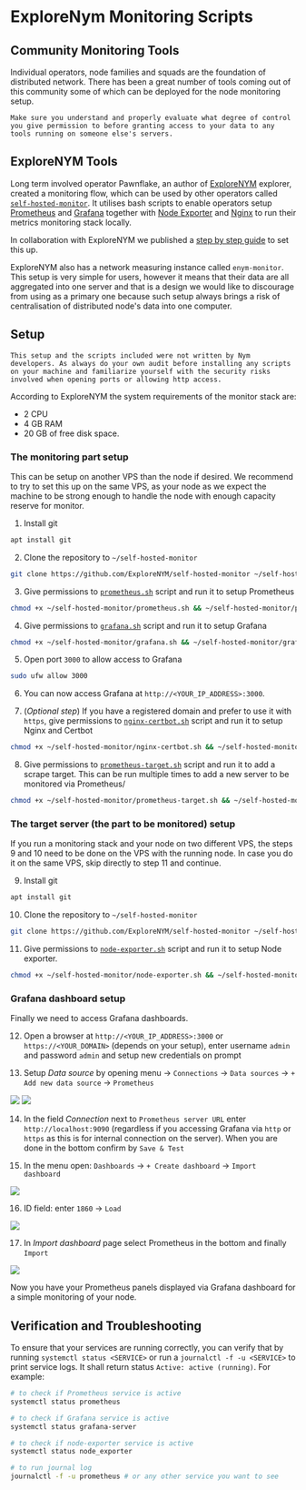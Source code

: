 # ExploreNym Monitoring Scripts

## Community Monitoring Tools

Individual operators, node families and squads are the foundation of distributed network. There has been a great number of tools coming out of this community some of which can be deployed for the node monitoring setup.

```admonish warning
Make sure you understand and properly evaluate what degree of control you give permission to before granting access to your data to any tools running on someone else's servers.
```

## ExploreNYM Tools

Long term involved operator Pawnflake, an author of [ExploreNYM](https://explorenym.net/) explorer, created a monitoring flow, which can be used by other operators called [`self-hosted-monitor`](https://github.com/ExploreNYM/self-hosted-monitor). It utilises bash scripts to enable operators setup [Prometheus](https://github.com/ExploreNYM/self-hosted-monitor/blob/main/prometheus.sh) and [Grafana](https://github.com/ExploreNYM/self-hosted-monitor/blob/main/grafana.sh) together with [Node Exporter](https://github.com/ExploreNYM/self-hosted-monitor/blob/main/node-exporter.sh) and [Nginx](https://github.com/ExploreNYM/self-hosted-monitor/blob/main/nginx-certbot.sh) to run their metrics monitoring stack locally.

In collaboration with ExploreNYM we published a [step by step guide](#setup) to set this up.

ExploreNYM also has a network measuring instance called `enym-monitor`. This setup is very simple for users, however it means that their data are all aggregated into one server and that is a design we would like to discourage from using as a primary one because such setup always brings a risk of centralisation of distributed node's data into one computer.

## Setup

```admonish warning
This setup and the scripts included were not written by Nym developers. As always do your own audit before installing any scripts on your machine and familiarize yourself with the security risks involved when opening ports or allowing http access.
```

According to ExploreNYM the system requirements of the monitor stack are:
- 2 CPU
- 4 GB RAM
- 20 GB of free disk space.

### The monitoring part setup

This can be setup on another VPS than the node if desired. We recommend to try to set this up on the same VPS, as your node as we expect the machine to be strong enough to handle the node with enough capacity reserve for monitor.

1. Install git
```sh
apt install git
```

2. Clone the repository to `~/self-hosted-monitor`
```sh
git clone https://github.com/ExploreNYM/self-hosted-monitor ~/self-hosted-monitor
```

3. Give permissions to [`prometheus.sh`](https://github.com/ExploreNYM/self-hosted-monitor/blob/main/prometheus.sh) script and run it to setup Prometheus
```sh
chmod +x ~/self-hosted-monitor/prometheus.sh && ~/self-hosted-monitor/prometheus.sh
```

4.  Give permissions to [`grafana.sh`](https://github.com/ExploreNYM/self-hosted-monitor/blob/main/grafana.sh) script and run it to setup Grafana
```sh
chmod +x ~/self-hosted-monitor/grafana.sh && ~/self-hosted-monitor/grafana.sh
```

5. Open port `3000` to allow access to Grafana
```sh
sudo ufw allow 3000
```

6. You can now access Grafana at `http://<YOUR_IP_ADDRESS>:3000`.

7. (*Optional step*) If you have a registered domain and prefer to use  it with `https`, give permissions to [`nginx-certbot.sh`](https://github.com/ExploreNYM/self-hosted-monitor/blob/main/nginx-certbot.sh) script and run it to setup Nginx and Certbot
```sh
chmod +x ~/self-hosted-monitor/nginx-certbot.sh && ~/self-hosted-monitor/nginx-certbot.sh
```

8. Give permissions to [`prometheus-target.sh`](https://github.com/ExploreNYM/self-hosted-monitor/blob/main/prometheus-target.sh) script and run it to add a scrape target. This can be run multiple times to add a new server to be monitored via Prometheus/
```sh
chmod +x ~/self-hosted-monitor/prometheus-target.sh && ~/self-hosted-monitor/prometheus-target.sh
```

### The target server (the part to be monitored) setup

If you run a monitoring stack and your node on two different VPS, the steps 9 and 10 need to be done on the VPS with the running node. In case you do it on the same VPS, skip directly to step 11 and continue.

9. Install git
```sh
apt install git
```

10. Clone the repository to `~/self-hosted-monitor`
```sh
git clone https://github.com/ExploreNYM/self-hosted-monitor ~/self-hosted-monitor
```
11. Give permissions to [`node-exporter.sh`](https://github.com/ExploreNYM/self-hosted-monitor/blob/main/node-exporter.sh) script and run it to setup Node exporter.
```sh
chmod +x ~/self-hosted-monitor/node-exporter.sh && ~/self-hosted-monitor/node-exporter.sh
```

### Grafana dashboard setup

Finally we need to access Grafana dashboards.

12. Open a browser at `http://<YOUR_IP_ADDRESS>:3000` or `https://<YOUR_DOMAIN>` (depends on your setup), enter username `admin` and password `admin` and setup new credentials on prompt

13. Setup *Data source* by opening menu -> `Connections` -> `Data sources` -> `+ Add new data source` -> `Prometheus`

![](../images/grafana/add-data-sources.png)
![](../images/grafana/add-data-source-prometheus.png)

14. In the field *Connection* next to `Prometheus server URL` enter `http://localhost:9090` (regardless if you accessing Grafana via `http` or `https` as this is for internal connection on the server). When you are done in the bottom confirm by `Save & Test`

15. In the menu open: `Dashboards` -> `+ Create dashboard` -> `Import dashboard`

![](../images/grafana/import-dashboard.png)

16. ID field: enter `1860` -> `Load`

![](../images/grafana/id-1860.png)

17. In *Import dashboard* page select Prometheus in the bottom and finally `Import`

![](../images/grafana/add-prometheus.png)

Now you have your Prometheus panels displayed via Grafana dashboard for a simple monitoring of your node.

## Verification and Troubleshooting

To ensure that your services are running correctly, you can verify that by running `systemctl status <SERVICE>` or run a `journalctl -f -u <SERVICE>` to print service logs. It shall return status `Active: active (running)`. For example:
```sh
# to check if Prometheus service is active
systemctl status prometheus

# to check if Grafana service is active
systemctl status grafana-server

# to check if node-exporter service is active
systemctl status node_exporter

# to run journal log
journalctl -f -u prometheus # or any other service you want to see
```
